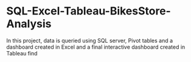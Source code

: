 # SQL-Excel-Tableau-BikesStore-Analysis
In this project, data is queried using SQL server, Pivot tables and a dashboard created in Excel and a final interactive dashboard created in Tableau
find
